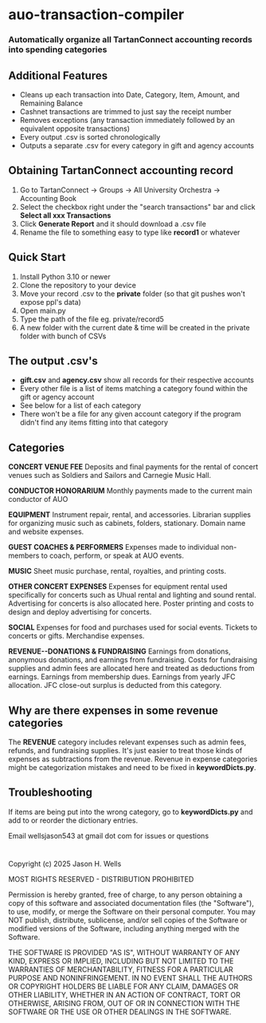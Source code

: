 # auo-transaction-compiler

### Automatically organize all TartanConnect accounting records into spending categories

## Additional Features
- Cleans up each transaction into Date, Category, Item, Amount, and Remaining Balance
- Cashnet transactions are trimmed to just say the receipt number
- Removes exceptions (any transaction immediately followed by an equivalent opposite transactions)
- Every output .csv is sorted chronologically
- Outputs a separate .csv for every category in gift and agency accounts

## Obtaining TartanConnect accounting record
1. Go to TartanConnect -> Groups -> All University Orchestra -> Accounting Book
2. Select the checkbox right under the "search transactions" bar and click **Select all xxx Transactions**
3. Click **Generate Report** and it should download a .csv file
4. Rename the file to something easy to type like **record1** or whatever

## Quick Start
1. Install Python 3.10 or newer
2. Clone the repository to your device
3. Move your record .csv to the **private** folder (so that git pushes won't expose ppl's data)
3. Open main.py
4. Type the path of the file eg. private/record5
4. A new folder with the current date & time will be created in the private folder with bunch of CSVs

## The output .csv's
- **gift.csv** and **agency.csv** show all records for their respective accounts
- Every other file is a list of items matching a category found within the gift or agency account
- See below for a list of each category
- There won't be a file for any given account category if the program didn't find any items fitting into that category

## Categories
**CONCERT VENUE FEE**
Deposits and final payments for the rental of concert venues such as Soldiers and Sailors and Carnegie Music Hall.

**CONDUCTOR HONORARIUM**
Monthly payments made to the current main conductor of AUO

**EQUIPMENT**
Instrument repair, rental, and accessories. Librarian supplies for organizing music such as cabinets, folders, stationary.
Domain name and website expenses.

**GUEST COACHES & PERFORMERS**
Expenses made to individual non-members to coach, perform, or speak at AUO events.

**MUSIC**
Sheet music purchase, rental, royalties, and printing costs.

**OTHER CONCERT EXPENSES**
Expenses for equipment rental used specifically for concerts such as Uhual rental and lighting and sound rental. 
Advertising for concerts is also allocated here. Poster printing and costs to design and deploy advertising for concerts.

**SOCIAL**
Expenses for food and purchases used for social events. Tickets to concerts or gifts. Merchandise expenses.

**REVENUE--DONATIONS & FUNDRAISING**
Earnings from donations, anonymous donations, and earnings from fundraising. 
Costs for fundraising supplies and admin fees are allocated here and treated as deductions from earnings. 
Earnings from membership dues.
Earnings from yearly JFC allocation. JFC close-out surplus is deducted from this category.

## Why are there expenses in some revenue categories
The **REVENUE** category includes relevant expenses such as admin fees, refunds, and fundraising supplies. 
It's just easier to treat those kinds of expenses as subtractions from the revenue. 
Revenue in expense categories might be categorization mistakes and need to be fixed in **keywordDicts.py**.

## Troubleshooting
If items are being put into the wrong category, go to **keywordDicts.py** and add to or reorder
the dictionary entries.

Email wellsjason543 at gmail dot com for issues or questions

#

Copyright (c) 2025 Jason H. Wells

MOST RIGHTS RESERVED - DISTRIBUTION PROHIBITED

Permission is hereby granted, free of charge, to any person 
obtaining a copy of this software and associated documentation 
files (the "Software"), to use, modify, or merge the Software on 
their personal computer. You may NOT publish, distribute, sublicense, 
and/or sell copies of the Software or modified versions of the Software, 
including anything merged with the Software.

THE SOFTWARE IS PROVIDED "AS IS", WITHOUT WARRANTY OF ANY KIND, 
EXPRESS OR IMPLIED, INCLUDING BUT NOT LIMITED TO THE WARRANTIES 
OF MERCHANTABILITY, FITNESS FOR A PARTICULAR PURPOSE AND 
NONINFRINGEMENT. IN NO EVENT SHALL THE AUTHORS OR COPYRIGHT 
HOLDERS BE LIABLE FOR ANY CLAIM, DAMAGES OR OTHER LIABILITY, 
WHETHER IN AN ACTION OF CONTRACT, TORT OR OTHERWISE, ARISING 
FROM, OUT OF OR IN CONNECTION WITH THE SOFTWARE OR THE USE OR 
OTHER DEALINGS IN THE SOFTWARE.